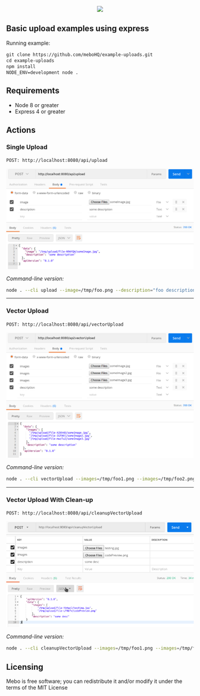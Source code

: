 <p align="center">
  <img src="https://mebohq.github.io/docs/data/logo.png"/>
</p>

## Basic upload examples using express

Running example:
```
git clone https://github.com/meboHQ/example-uploads.git
cd example-uploads
npm install
NODE_ENV=development node .
```

## Requirements
- Node 8 or greater
- Express 4 or greater

## Actions

### Single Upload
`POST: http://localhost:8080/api/upload`

![postman](./data/postmanUpload.png)

*Command-line version:*

```bash
node . --cli upload --image=/tmp/foo.png --description="foo description"
```
---

###  Vector Upload
`POST: http://localhost:8080/api/vectorUpload`

![postman](./data/postmanVectorUpload.png)

*Command-line version:*

```bash
node . --cli vectorUpload --images=/tmp/foo1.png --images=/tmp/foo2.png --description="foo description"
```
---

###  Vector Upload With Clean-up
`POST: http://localhost:8080/api/cleanupVectorUpload`

![postman](./data/postmanCleanupVectorUpload.png)

*Command-line version:*

```bash
node . --cli cleanupVectorUpload --images=/tmp/foo1.png --images=/tmp/foo2.png --description="foo description"
```

## Licensing
Mebo is free software; you can redistribute it and/or modify it under the terms of the MIT License

